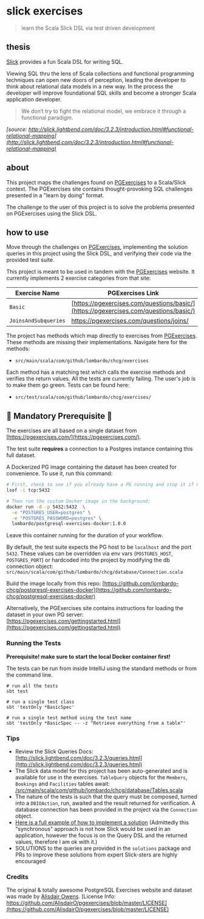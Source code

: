 # slick exercises

> learn the Scala Slick DSL via test driven development

## thesis

[Slick](http://slick.lightbend.com/doc/3.2.3/introduction.html) provides a fun Scala DSL for writing SQL.  

Viewing SQL thru the lens of Scala collections and functional programming techniques can open new doors of perception, leading the developer to think about relational data models in a new way.  In the process the developer will improve foundational SQL skills and become a stronger Scala application developer.

> We don‘t try to fight the relational model, we embrace it through a functional paradigm.

*[source: http://slick.lightbend.com/doc/3.2.3/introduction.html#functional-relational-mapping](http://slick.lightbend.com/doc/3.2.3/introduction.html#functional-relational-mapping)*

## about

This project maps the challenges found on [PGExercises](https://pgexercises.com/) to a Scala/Slick context. The PGExercises site contains thought-provoking SQL challenges presented in a "learn by doing" format.  

The challenge to the user of this project is to solve the problems presented on PGExercises using the Slick DSL.

## how to use

Move through the challenges on [PGExercises](https://pgexercises.com/), implementing the solution queries in this project using the Slick DSL, and verifying their code via the provided test suite.

This project is meant to be used in tandem with the [PGExercises](https://pgexercises.com/) website.  It currently implements 2 exercise categories from that site:

Exercise Name  | PGExercises Link  |  Project Link
--|---|--
`Basic`  | [https://pgexercises.com/questions/basic/](https://pgexercises.com/questions/basic/)   | [src/main/scala/com/github/lombardo/chcg/exercises/Basic.scala](https://github.com/lombardo-chcg/slick-exercises/blob/master/src/main/scala/com/github/lombardo/chcg/exercises/Basic.scala)  
`JoinsAndSubqueries`  | https://pgexercises.com/questions/joins/  |[src/main/scala/com/github/lombardo/chcg/exercises/JoinsAndSubqueries.scala ](https://github.com/lombardo-chcg/slick-exercises/blob/master/src/main/scala/com/github/lombardo/chcg/exercises/JoinsAndSubqueries.scala)


The project has methods which map directly to exercises from [PGExercises](https://pgexercises.com/).  These methods are missing their implementations.  Navigate here for the methods:
- `src/main/scala/com/github/lombardo/chcg/exercises`

Each method has a matching test which calls the exercise methods and verifies the return values.  All the tests are currently failing.  The user's job is to make them go green.  Tests can be found here:
- `src/test/scala/com/github/lombardo/chcg/exercises/`

## 🚨 Mandatory Prerequisite 🚨

The exercises are all based on a single dataset from [https://pgexercises.com/](https://pgexercises.com/).

The test suite **requires** a connection to a Postgres instance containing this full dataset.

A Dockerized PG image containing the dataset has been created for convenience.  To use it, run this command:

```sh
# First, check to see if you already have a PG running and stop it if needed.
lsof -i tcp:5432

# Then run the custom Docker image in the background:
docker run -d -p 5432:5432  \
  -e "POSTGRES_USER=postgres" \
  -e "POSTGRES_PASSWORD=postgres" \
  lombardo/postgresql-exercises-docker:1.0.0
```

Leave this container running for the duration of your workflow.

By default, the test suite expects the PG host to be `localhost` and the port `5432`.  These values can be overridden via env vars (`POSTGRES_HOST`, `POSTGRES_PORT`) or hardcoded into the project by modifying the db connection object:
`src/main/scala/com/github/lombardo/chcg/database/Connection.scala`

Build the image locally from this repo:  [https://github.com/lombardo-chcg/postgresql-exercises-docker](https://github.com/lombardo-chcg/postgresql-exercises-docker)

Alternatively, the PGExercises site contains instructions for loading the dataset in your own PG server: [https://pgexercises.com/gettingstarted.html](https://pgexercises.com/gettingstarted.html)

### Running the Tests

**Prerequisite!  make sure to start the local Docker container first!**

The tests can be run from inside IntelliJ using the standard methods or from the command line.  

```
# run all the tests
sbt test

# run a single test class
sbt 'testOnly *BasicSpec'

# run a single test method using the test name
sbt 'testOnly *BasicSpec -- -z "Retrieve everything from a table"'
```

### Tips

- Review the Slick Queries Docs: [http://slick.lightbend.com/doc/3.2.3/queries.html](http://slick.lightbend.com/doc/3.2.3/queries.html)
- The Slick data model for this project has been auto-generated and is available for use in the exercises.  `TableQuery` objects for the `Members`, `Bookings` and `Facilities` tables await: [/src/main/scala/com/github/lombardo/chcg/database/Tables.scala](https://github.com/lombardo-chcg/slick-exercises/blob/master/src/main/scala/com/github/lombardo/chcg/database/Tables.scala)
- The nature of the tests is such that the query must be composed, turned into a `DBIOAction`, run, awaited and the result returned for verification.  A database connection has been provided in the project via the `Connection` object.
- [Here is a full example of how to implement a solution](https://github.com/lombardo-chcg/slick-exercises/blob/master/src/main/scala/com/github/lombardo/chcg/exercises/Basic.scala#L10-L21) (Admittedly this "synchronous" approach is not how Slick would be used in an application, however the focus is on the Query DSL and the returned values, therefore I am ok with it.)
- SOLUTIONS to the queries are provided in the `solutions` package and PRs to improve these solutions from expert Slick-sters are highly encouraged


### Credits

The original & totally awesome PostgreSQL Exercises website and dataset was made by [Alisdair Owens](https://pgexercises.com/about.html).  [License Info: https://github.com/AlisdairO/pgexercises/blob/master/LICENSE](https://github.com/AlisdairO/pgexercises/blob/master/LICENSE)
